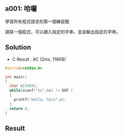 ## a001: 哈囉
學習所有程式語言的第一個練習題 

請寫一個程式，可以讀入指定的字串，並且輸出指定的字串。

## Solution
  * C
    Result : AC (2ms, 116KB) 
```C
#include<stdio.h>

int main() 
{
  char s[9999];
  while(scanf("%s",&s) != EOF ) 
  {
    printf("hello, %s\n",s);
  }
  return 0;
}
```
## Result

